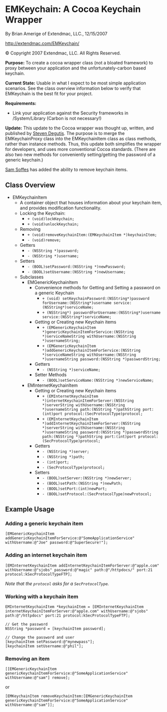 # EMKeychain: A Cocoa Keychain Wrapper

By Brian Amerige of Extendmac, LLC., 12/15/2007

http://extendmac.com/EMKeychain/

&copy; Copyright 2007 Extendmac, LLC.  All Rights Reserved.

**Purpose:** To create a cocoa wrapper class (not a bloated framework) to proxy between your application and the unfortunately-carbon based keychain.

**Current State:** Usable in what I expect to be most simple application scenarios. See the class overview information below to verify that EMKeychain is the best fit for your project.

**Requirements:**
* Link your application against the Security frameworks in /System/Library (Carbon is not necessary!)

**Update:**
This update to the Cocoa wrapper was thought up, written, and published by [Steven Degutis](http://www.degutis.org/).
The purpose is to merge the EMKeychainProxy class into the EMKeychainItem class as class methods, rather than instance methods.
Thus, this update both simplifies the wrapper for developers, and uses more conventional Cocoa standards.
(There are also two new methods for conveniently setting/getting the password of a generic keychain.)

[Sam Soffes](http://samsoff.es) has added the ability to remove keychain items.

## Class Overview

* EMKeychainItem
	* A container object that houses information about your keychain item, and provides modification functionality.
	* Locking the Keychain:
		* `+ (void)lockKeychain;`
		* `+ (void)unlockKeychain;`
	* Removing
	    * `+ (void)removeKeychainItem:(EMKeychainItem *)keychainItem;`
	    * `- (void)remove;`
	* Getters
		* `- (NSString *)password;`
		* `- (NSString *)username;`
	* Setters
		* `- (BOOL)setPassword:(NSString *)newPassword;`
		* `- (BOOL)setUsername:(NSString *)newUsername;`
	* Subclasses
		* EMGenericKeychainItem
			* Convenience methods for Getting and Setting a password on a generic Keychain
				* `+ (void) setKeychainPassword:(NSString*)password forUsername:(NSString*)username service:(NSString*)serviceName;`
				* `+ (NSString*) passwordForUsername:(NSString*)username service:(NSString*)serviceName;`
			* Getting or Creating new Keychain items
				* `+ (EMGenericKeychainItem *)genericKeychainItemForService:(NSString *)serviceNameString withUsername:(NSString *)usernameString;`
				* `+ (EMGenericKeychainItem *)addGenericKeychainItemForService:(NSString *)serviceNameString withUsername:(NSString *)usernameString password:(NSString *)passwordString;`
			* Getters
				* `- (NSString *)serviceName;`
			* Setter Methods
				* `- (BOOL)setServiceName:(NSString *)newServiceName;`
		* EMInternetKeychainItem
			* Getting or Creating new Keychain items
				* `+ (EMInternetKeychainItem *)internetKeychainItemForServer:(NSString *)serverString withUsername:(NSString *)usernameString path:(NSString *)pathString port:(int)port protocol:(SecProtocolType)protocol;`
				* `+ (EMInternetKeychainItem *)addInternetKeychainItemForServer:(NSString *)serverString withUsername:(NSString *)usernameString password:(NSString *)passwordString path:(NSString *)pathString port:(int)port protocol:(SecProtocolType)protocol;`
			* Getters
				* `- (NSString *)server;`
				* `- (NSString *)path;`
				* `- (int)port;`
				* `- (SecProtocolType)protocol;`
			* Setters
				* `- (BOOL)setServer:(NSString *)newServer;`
				* `- (BOOL)setPath:(NSString *)newPath;`
				* `- (BOOL)setPort:(int)newPort;`
				* `- (BOOL)setProtocol:(SecProtocolType)newProtocol;`

## Example Usage

### Adding a generic keychain item

	[EMGenericKeychainItem addGenericKeychainItemForService:@"SomeApplicationService" withUsername:@"Joe" password:@"SuperSecure!"];

### Adding an internet keychain item

	[EMInternetKeychainItem addInternetKeychainItemForServer:@"apple.com" withUsername:@"sjobs" password:@"magic" path:@"/httpdocs/" port:21 protocol:kSecProtocolTypeFTP];

*Note that the `protocol` asks for a `SecProtocolType`.*

### Working with a keychain item

	EMInternetKeychainItem *keychainItem = [EMInternetKeychainItem internetKeychainItemForServer:@"apple.com" withUsername:@"sjobs" path:@"/httpdocs" port:21 protocol:kSecProtocolTypeFTP];

	// Get the password
	NSString *password = [keychainItem password];

	// Change the password and user
	[keychainItem setPassword:@"mynewpass"];
	[keychainItem setUsername:@"phil"];

### Removing an item

    [[EMGenericKeychainItem genericKeychainItemForService:@"SomeApplicationService" withUsername:@"sam"] remove];

or

    [EMKeychainItem removeKeychainItem:[EMGenericKeychainItem genericKeychainItemForService:@"SomeApplicationService" withUsername:@"sam"]];
